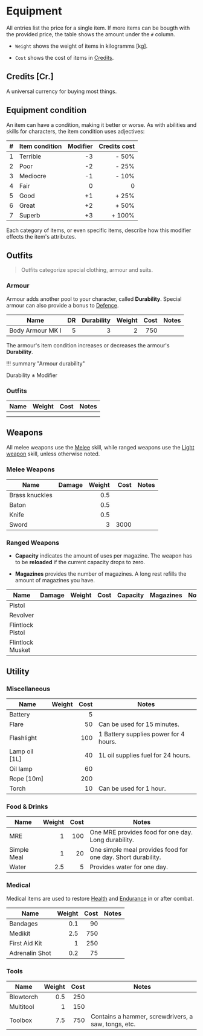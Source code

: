 # Equipment

<!-- Economy: Use real-life value of items, multiply by 10 and round to nearest sensible integer. -->

All entries list the price for a single item. If more items can be bougth with
the provided price, the table shows the amount under the `#` column.

* `Weight` shows the weight of items in kilogramms [kg].

* `Cost` shows the cost of items in [Credits](#credits).

## Credits [Cr.]

A universal currency for buying most things.

## Equipment condition

An item can have a condition, making it better or worse. As with abilities and
skills for characters, the item condition uses adjectives:

|    # | Item condition | Modifier | Credits cost |
|-----:|----------------|---------:|-------------:|
|    1 | Terrible       |       -3 |        - 50% |
|    2 | Poor           |       -2 |        - 25% |
|    3 | Mediocre       |       -1 |        - 10% |
|    4 | Fair           |        0 |            0 |
|    5 | Good           |       +1 |        + 25% |
|    6 | Great          |       +2 |        + 50% |
|    7 | Superb         |       +3 |       + 100% |

Each category of items, or even specific items, describe how this modifier
effects the item's attributes.

## Outfits

> Outfits categorize special clothing, armour and suits.

### Armour

Armour adds another pool to your character, called **Durability**. Special
armour can also provide a bonus to [Defence](/crisis#defence).

| Name             |   DR | Durability | Weight | Cost | Notes |
|------------------|-----:|-----------:|-------:|-----:|-------|
| Body Armour MK I |    5 |          3 |      2 |  750 |       |

The armour's item condition increases or decreases the armour's **Durability**.

!!! summary "Armour durability"
    <div class="formula formula-top formula-bottom">
        <span data-bracket-bottom="Armour Base">Durability</span> ±
        <span data-bracket-top="Item condition">Modifier</span>
    </div>

### Outfits

| Name | Weight | Cost | Notes |
|------|-------:|-----:|-------|
|      |        |      |       |
|      |        |      |       |

## Weapons

All melee weapons use the [Melee](/character/skills#melee) skill, while ranged
weapons use the [Light weapon](/character/skills#light-weapons) skill, unless
otherwise noted.

### Melee Weapons

| Name           | Damage | Weight | Cost | Notes |
|----------------|-------:|-------:|-----:|-------|
| Brass knuckles |        |    0.5 |      |       |
| Baton          |        |    0.5 |      |       |
| Knife          |        |    0.5 |      |       |
| Sword          |        |      3 | 3000 |       |

### Ranged Weapons

* **Capacity** indicates the amount of uses per magazine. The weapon has to be
  **reloaded** if the current capacity drops to zero.

* **Magazines** provides the number of magazines. A long rest refills the amount
  of magazines you have.

| Name             | Damage | Weight | Cost | Capacity | Magazines | Notes |
|------------------|-------:|-------:|-----:|---------:|----------:|-------|
| Pistol           |        |        |      |          |           |       |
| Revolver         |        |        |      |          |           |       |
| Flintlock Pistol |        |        |      |          |           |       |
| Flintlock Musket |        |        |      |          |           |       |

## Utility

### Miscellaneous

| Name          | Weight | Cost | Notes                                 |
|---------------|-------:|-----:|---------------------------------------|
| Battery       |        |    5 |                                       |
| Flare         |        |   50 | Can be used for 15 minutes.           |
| Flashlight    |        |  100 | 1 Battery supplies power for 4 hours. |
| Lamp oil [1L] |        |   40 | 1L oil supplies fuel for 24 hours.    |
| Oil lamp      |        |   60 |                                       |
| Rope [10m]    |        |  200 |                                       |
| Torch         |        |   10 | Can be used for 1 hour.               |

### Food & Drinks

| Name        | Weight | Cost | Notes                                                        |
|-------------|-------:|-----:|--------------------------------------------------------------|
| MRE         |      1 |  100 | One MRE provides food for one day. Long durability.          |
| Simple Meal |      1 |   20 | One simple meal provides food for one day. Short durability. |
| Water       |    2.5 |    5 | Provides water for one day.                                  |

### Medical

Medical items are used to restore [Health](/character#health) and
[Endurance](/character#endurance) in or after combat.

| Name           | Weight | Cost | Notes |
|----------------|-------:|-----:|-------|
| Bandages       |    0.1 |   90 |       |
| Medikit        |    2.5 |  750 |       |
| First Aid Kit  |      1 |  250 |       |
| Adrenalin Shot |    0.2 |   75 |       |

### Tools

| Name      | Weight | Cost | Notes                                               |
|-----------|-------:|-----:|-----------------------------------------------------|
| Blowtorch |    0.5 |  250 |                                                     |
| Multitool |      1 |  150 |                                                     |
| Toolbox   |    7.5 |  750 | Contains a hammer, screwdrivers, a saw, tongs, etc. |
